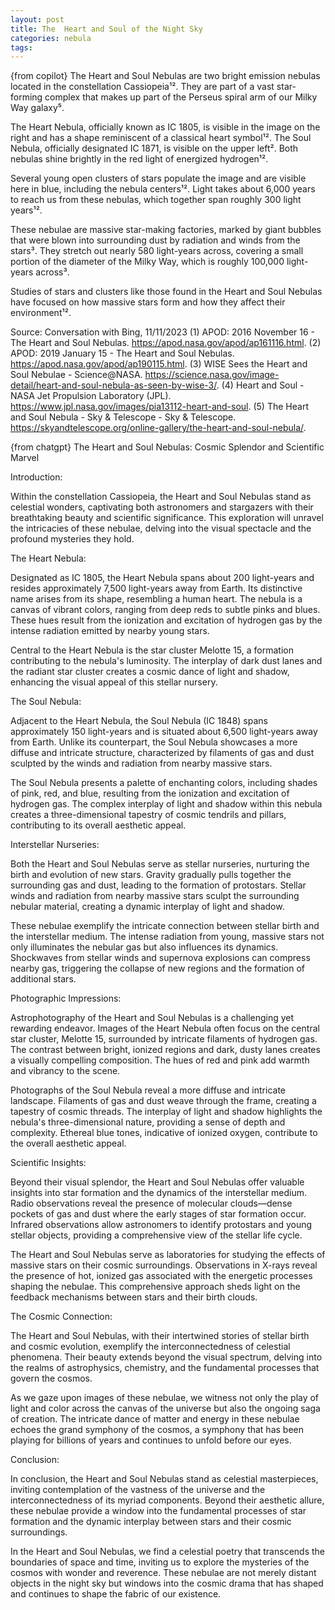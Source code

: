```yaml
---
layout: post
title: The  Heart and Soul of the Night Sky
categories: nebula
tags: 
---
```


{from copilot}
The Heart and Soul Nebulas are two bright emission nebulas located in the constellation Cassiopeia¹². They are part of a vast star-forming complex that makes up part of the Perseus spiral arm of our Milky Way galaxy⁵. 

The Heart Nebula, officially known as IC 1805, is visible in the image on the right and has a shape reminiscent of a classical heart symbol¹². The Soul Nebula, officially designated IC 1871, is visible on the upper left². Both nebulas shine brightly in the red light of energized hydrogen¹². 

Several young open clusters of stars populate the image and are visible here in blue, including the nebula centers¹². Light takes about 6,000 years to reach us from these nebulas, which together span roughly 300 light years¹². 

These nebulae are massive star-making factories, marked by giant bubbles that were blown into surrounding dust by radiation and winds from the stars³. They stretch out nearly 580 light-years across, covering a small portion of the diameter of the Milky Way, which is roughly 100,000 light-years across³.

Studies of stars and clusters like those found in the Heart and Soul Nebulas have focused on how massive stars form and how they affect their environment¹².

Source: Conversation with Bing, 11/11/2023
(1) APOD: 2016 November 16 - The Heart and Soul Nebulas. https://apod.nasa.gov/apod/ap161116.html.
(2) APOD: 2019 January 15 - The Heart and Soul Nebulas. https://apod.nasa.gov/apod/ap190115.html.
(3) WISE Sees the Heart and Soul Nebulae - Science@NASA. https://science.nasa.gov/image-detail/heart-and-soul-nebula-as-seen-by-wise-3/.
(4) Heart and Soul - NASA Jet Propulsion Laboratory (JPL). https://www.jpl.nasa.gov/images/pia13112-heart-and-soul.
(5) The Heart and Soul Nebula - Sky & Telescope - Sky & Telescope. https://skyandtelescope.org/online-gallery/the-heart-and-soul-nebula/.

{from chatgpt}
The Heart and Soul Nebulas: Cosmic Splendor and Scientific Marvel

Introduction:

Within the constellation Cassiopeia, the Heart and Soul Nebulas stand as celestial wonders, captivating both astronomers and stargazers with their breathtaking beauty and scientific significance. This exploration will unravel the intricacies of these nebulae, delving into the visual spectacle and the profound mysteries they hold.

The Heart Nebula:

Designated as IC 1805, the Heart Nebula spans about 200 light-years and resides approximately 7,500 light-years away from Earth. Its distinctive name arises from its shape, resembling a human heart. The nebula is a canvas of vibrant colors, ranging from deep reds to subtle pinks and blues. These hues result from the ionization and excitation of hydrogen gas by the intense radiation emitted by nearby young stars.

Central to the Heart Nebula is the star cluster Melotte 15, a formation contributing to the nebula's luminosity. The interplay of dark dust lanes and the radiant star cluster creates a cosmic dance of light and shadow, enhancing the visual appeal of this stellar nursery.

The Soul Nebula:

Adjacent to the Heart Nebula, the Soul Nebula (IC 1848) spans approximately 150 light-years and is situated about 6,500 light-years away from Earth. Unlike its counterpart, the Soul Nebula showcases a more diffuse and intricate structure, characterized by filaments of gas and dust sculpted by the winds and radiation from nearby massive stars.

The Soul Nebula presents a palette of enchanting colors, including shades of pink, red, and blue, resulting from the ionization and excitation of hydrogen gas. The complex interplay of light and shadow within this nebula creates a three-dimensional tapestry of cosmic tendrils and pillars, contributing to its overall aesthetic appeal.

Interstellar Nurseries:

Both the Heart and Soul Nebulas serve as stellar nurseries, nurturing the birth and evolution of new stars. Gravity gradually pulls together the surrounding gas and dust, leading to the formation of protostars. Stellar winds and radiation from nearby massive stars sculpt the surrounding nebular material, creating a dynamic interplay of light and shadow.

These nebulae exemplify the intricate connection between stellar birth and the interstellar medium. The intense radiation from young, massive stars not only illuminates the nebular gas but also influences its dynamics. Shockwaves from stellar winds and supernova explosions can compress nearby gas, triggering the collapse of new regions and the formation of additional stars.

Photographic Impressions:

Astrophotography of the Heart and Soul Nebulas is a challenging yet rewarding endeavor. Images of the Heart Nebula often focus on the central star cluster, Melotte 15, surrounded by intricate filaments of hydrogen gas. The contrast between bright, ionized regions and dark, dusty lanes creates a visually compelling composition. The hues of red and pink add warmth and vibrancy to the scene.

Photographs of the Soul Nebula reveal a more diffuse and intricate landscape. Filaments of gas and dust weave through the frame, creating a tapestry of cosmic threads. The interplay of light and shadow highlights the nebula's three-dimensional nature, providing a sense of depth and complexity. Ethereal blue tones, indicative of ionized oxygen, contribute to the overall aesthetic appeal.

Scientific Insights:

Beyond their visual splendor, the Heart and Soul Nebulas offer valuable insights into star formation and the dynamics of the interstellar medium. Radio observations reveal the presence of molecular clouds—dense pockets of gas and dust where the early stages of star formation occur. Infrared observations allow astronomers to identify protostars and young stellar objects, providing a comprehensive view of the stellar life cycle.

The Heart and Soul Nebulas serve as laboratories for studying the effects of massive stars on their cosmic surroundings. Observations in X-rays reveal the presence of hot, ionized gas associated with the energetic processes shaping the nebulae. This comprehensive approach sheds light on the feedback mechanisms between stars and their birth clouds.

The Cosmic Connection:

The Heart and Soul Nebulas, with their intertwined stories of stellar birth and cosmic evolution, exemplify the interconnectedness of celestial phenomena. Their beauty extends beyond the visual spectrum, delving into the realms of astrophysics, chemistry, and the fundamental processes that govern the cosmos.

As we gaze upon images of these nebulae, we witness not only the play of light and color across the canvas of the universe but also the ongoing saga of creation. The intricate dance of matter and energy in these nebulae echoes the grand symphony of the cosmos, a symphony that has been playing for billions of years and continues to unfold before our eyes.

Conclusion:

In conclusion, the Heart and Soul Nebulas stand as celestial masterpieces, inviting contemplation of the vastness of the universe and the interconnectedness of its myriad components. Beyond their aesthetic allure, these nebulae provide a window into the fundamental processes of star formation and the dynamic interplay between stars and their cosmic surroundings.

In the Heart and Soul Nebulas, we find a celestial poetry that transcends the boundaries of space and time, inviting us to explore the mysteries of the cosmos with wonder and reverence. These nebulae are not merely distant objects in the night sky but windows into the cosmic drama that has shaped and continues to shape the fabric of our existence.